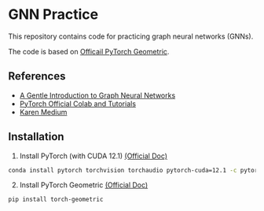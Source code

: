 # GNN Practice

This repository contains code for practicing graph neural networks (GNNs).

The code is based on [Officail PyTorch Geometric](https://pytorch-geometric.readthedocs.io/en/latest/get_started/colabs.html).

## References
- [A Gentle Introduction to Graph Neural Networks](https://distill.pub/2021/gnn-intro/)
- [PyTorch Official Colab and Tutorials](https://pytorch-geometric.readthedocs.io/en/latest/get_started/colabs.html)
- [Karen Medium](https://karenkaods.medium.com/邁向圖神經網絡gnn-part1-圖數據的基本元素與應用-c3856a7f729d)


## Installation

1. Install PyTorch (with CUDA 12.1) [(Official Doc)](https://pytorch.org/get-started/locally/)

```bash
conda install pytorch torchvision torchaudio pytorch-cuda=12.1 -c pytorch -c nvidia
```

2. Install PyTorch Geometric [(Official Doc)](https://pytorch-geometric.readthedocs.io/en/latest/install/installation.html)

```bash
pip install torch-geometric
```
